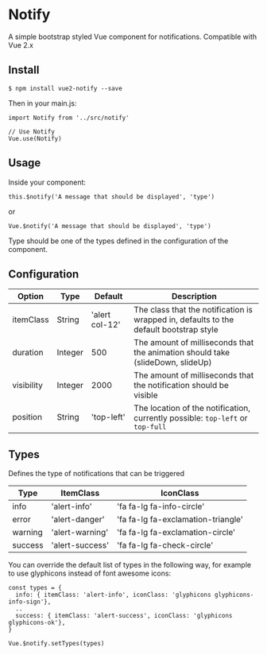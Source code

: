 # Notify

A simple bootstrap styled Vue component for notifications. Compatible with Vue 2.x

## Install

`$ npm install vue2-notify --save`

Then in your main.js:

```
import Notify from '../src/notify'

// Use Notify
Vue.use(Notify)
```

## Usage

Inside your component:

`this.$notify('A message that should be displayed', 'type')`

or

`Vue.$notify('A message that should be displayed', 'type')`


Type should be one of the types defined in the configuration of the component.

## Configuration

| Option            | Type          | Default           | Description     
|-------------------|---------------|-------------------|-----------------------------------------------------------------------------------------
| itemClass         | String        | 'alert col-12'    | The class that the notification is wrapped in, defaults to the default bootstrap style
| duration          | Integer       | 500               | The amount of milliseconds that the animation should take (slideDown, slideUp) 
| visibility        | Integer       | 2000              | The amount of milliseconds that the notification should be visible
| position          | String        | 'top-left'        | The location of the notification, currently possible: `top-left` or `top-full`


## Types

Defines the type of notifications that can be triggered

| Type      | ItemClass         | IconClass                     
|-----------|-------------------|--------------------------------------
| info      | 'alert-info'      | 'fa fa-lg fa-info-circle'     
| error     | 'alert-danger'    | 'fa fa-lg fa-exclamation-triangle'
| warning   | 'alert-warning'   | 'fa fa-lg fa-exclamation-circle'
| success   | 'alert-success'   | 'fa fa-lg fa-check-circle'

You can override the default list of types in the following way, for example to use
glyphicons instead of font awesome icons:

```
const types = {
  info: { itemClass: 'alert-info', iconClass: 'glyphicons glyphicons-info-sign'},
  ..
  success: { itemClass: 'alert-success', iconClass: 'glyphicons glyphicons-ok'},
}

Vue.$notify.setTypes(types)

```